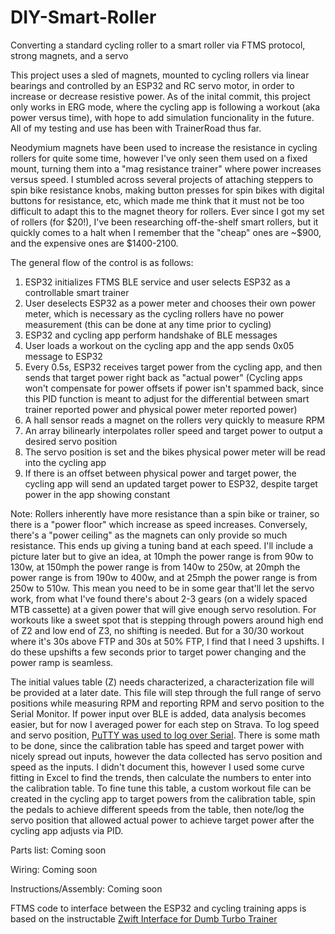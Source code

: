 # DIY-Smart-Roller
Converting a standard cycling roller to a smart roller via FTMS protocol, strong magnets, and a servo

This project uses a sled of magnets, mounted to cycling rollers via linear bearings and controlled by an ESP32 and RC servo motor, in order to increase or decrease resistive power.  As of the inital commit, this project only works in ERG mode, where the cycling app is following a workout (aka power versus time), with hope to add simulation funcionality in the future.  All of my testing and use has been with TrainerRoad thus far.

Neodymium magnets have been used to increase the resistance in cycling rollers for quite some time, however I've only seen them used on a fixed mount, turning them into a "mag resistance trainer" where power increases versus speed.  I stumbled across several projects of attaching steppers to spin bike resistance knobs, making button presses for spin bikes with digital buttons for resistance, etc, which made me think that it must not be too difficult to adapt this to the magnet theory for rollers.  Ever since I got my set of rollers (for $20!), I've been researching off-the-shelf smart rollers, but it quickly comes to a halt when I remember that the "cheap" ones are ~$900, and the expensive ones are $1400-2100.

The general flow of the control is as follows:
  1. ESP32 initializes FTMS BLE service and user selects ESP32 as a controllable smart trainer
  2. User deselects ESP32 as a power meter and chooses their own power meter, which is necessary as the cycling rollers have no power measurement (this can be done at any time prior to cycling)
  3. ESP32 and cycling app perform handshake of BLE messages
  4. User loads a workout on the cycling app and the app sends 0x05 message to ESP32
  5. Every 0.5s, ESP32 receives target power from the cycling app, and then sends that target power right back as "actual power" (Cycling apps won't compensate for power offsets if power isn't spammed back, since this PID function is meant to adjust for the differential between smart trainer reported power and physical power meter reported power)
  6. A hall sensor reads a magnet on the rollers very quickly to measure RPM
  7. An array bilinearly interpolates roller speed and target power to output a desired servo position
  8. The servo position is set and the bikes physical power meter will be read into the cycling app
  9. If there is an offset between physical power and target power, the cycling app will send an updated target power to ESP32, despite target power in the app showing constant

Note: Rollers inherently have more resistance than a spin bike or trainer, so there is a "power floor" which increase as speed increases.  Conversely, there's a "power ceiling" as the magnets can only provide so much resistance.  This ends up giving a tuning band at each speed.  I'll include a picture later but to give an idea, at 10mph the power range is from 90w to 130w, at 150mph the power range is from 140w to 250w, at 20mph the power range is from 190w to 400w, and at 25mph the power range is from 250w to 510w.  This mean you need to be in some gear that'll let the servo work, from what I've found there's about 2-3 gears (on a widely spaced MTB cassette) at a given power that will give enough servo resolution.  For workouts like a sweet spot that is stepping through powers around high end of Z2 and low end of Z3, no shifting is needed.  But for a 30/30 workout where it's 30s above FTP and 30s at 50% FTP, I find that I need 3 upshifts.  I do these upshifts a few seconds prior to target power changing and the power ramp is seamless.

The initial values table (Z) needs characterized, a characterization file will be provided at a later date.  This file will step through the full range of servo positions while measuring RPM and reporting RPM and servo position to the Serial Monitor.  If power input over BLE is added, data analysis becomes easier, but for now I averaged power for each step on Strava.  To log speed and servo position, [PuTTY was used to log over Serial](https://www.eye4software.com/hydromagic/documentation/articles-and-howtos/serial-port-logging/).  There is some math to be done, since the calibration table has speed and target power with nicely spread out inputs, however the data collected has servo position and speed as the inputs.  I didn't document this, however I used some curve fitting in Excel to find the trends, then calculate the numbers to enter into the calibration table.  To fine tune this table, a custom workout file can be created in the cycling app to target powers from the calibration table, spin the pedals to achieve different speeds from the table, then note/log the servo position that allowed actual power to achieve target power after the cycling app adjusts via PID.

Parts list:
Coming soon

Wiring:
Coming soon

Instructions/Assembly:
Coming soon

FTMS code to interface between the ESP32 and cycling training apps is based on the instructable [Zwift Interface for Dumb Turbo Trainer](https://www.instructables.com/Zwift-Interface-for-Dumb-Turbo-Trainer/)


